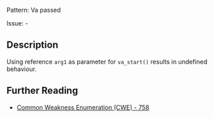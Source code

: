 Pattern: Va passed

Issue: -

## Description

Using reference `arg1` as parameter for `va_start()` results in undefined behaviour.

## Further Reading

* [Common Weakness Enumeration (CWE) - 758](https://cwe.mitre.org/data/definitions/758.html)